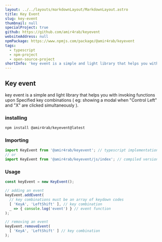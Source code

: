 ```yaml
---
layout: ../../layouts/markdownLayout/MarkdownLayout.astro
title: Key Event
slug: key-event
thumbnail: null
specialProject: true
github: https://github.com/amir4rab/keyevent
websiteAddress: null
npmPackage: https://www.npmjs.com/package/@amir4rab/keyevent
tags:
  - typescript
  - npm-project
  - open-source-project
shortInfo: 'key event is a simple and light library that helps you with invoking functions upon Specified key combinations ( eg: showing a modal when "Control Left" and "X" are clicked simultaneously ).'
---
```


## Key event

key event is a simple and light library that helps you with invoking functions upon Specified key combinations ( eg: showing a modal when "Control Left" and "X" are clicked simultaneously ).

### installing
```bash
npm install @amir4rab/keyevent@latest
```

### Importing
```javascript
import KeyEvent from '@amir4rab/keyevent'; // typescript implementation
// or
import KeyEvent from '@amir4rab/keyevent/js/index'; // compiled version in javascript
```

### Usage

```javascript
const keyEvent = new KeyEvent();

// adding an event
keyEvent.addEvent( 
  // key combinations must be an array of keydown codes
  [ 'KeyA', 'LeftShift' ], // key combination
  _ => { console.log('event') } // event function
);

// removing an event
keyEvent.removeEvent(
  [ 'KeyA', 'LeftShift' ] // key combination
);
```